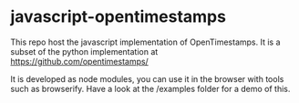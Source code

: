 # javascript-opentimestamps

This repo host the javascript implementation of OpenTimestamps.
It is a subset of the python implementation at https://github.com/opentimestamps/

It is developed as node modules, you can use it in the browser with tools such as browserify.
Have a look at the /examples folder for a demo of this.